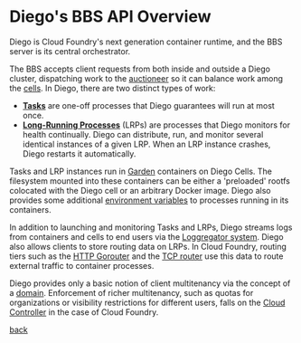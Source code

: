 # Diego's BBS API Overview

Diego is Cloud Foundry's next generation container runtime, and the BBS server is its central orchestrator.

The BBS accepts client requests from both inside and outside a Diego cluster, dispatching work to the [auctioneer](http://github.com/cloudfoundry/auctioneer) so it can balance work among the [cells](cells.md). In Diego, there are two distinct types of work:

- [**Tasks**](tasks.md) are one-off processes that Diego guarantees will run at most once.
- [**Long-Running Processes**](lrps.md) (LRPs) are processes that Diego monitors for health continually.  Diego can distribute, run, and monitor several identical instances of a given LRP. When an LRP instance crashes, Diego restarts it automatically.

Tasks and LRP instances run in [Garden](http://github.com/cloudfoundry-incubator/garden) containers on Diego Cells.  The filesystem mounted into these containers can be either a 'preloaded' rootfs colocated with the Diego cell or an arbitrary Docker image. Diego also provides some additional [environment variables](environment.md) to processes running in its containers.

In addition to launching and monitoring Tasks and LRPs, Diego streams logs from containers and cells to end users via the [Loggregator system](http://github.com/cloudfoundry/loggregator). Diego also allows clients to store routing data on LRPs. In Cloud Foundry, routing tiers such as the [HTTP Gorouter](http://github.com/cloudfoundry/gorouter) and the [TCP router](https://github.com/cloudfoundry-incubator/cf-tcp-router) use this data to route external traffic to container processes.

Diego provides only a basic notion of client multitenancy via the concept of a [domain](domains.md). Enforcement of richer multitenancy, such as quotas for organizations or visibility restrictions for different users, falls on the [Cloud Controller](http://github.com/cloudfoundry/cloud_controller_ng) in the case of Cloud Foundry.

[back](README.md)
